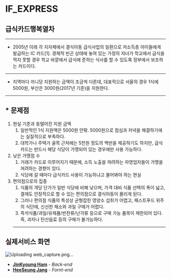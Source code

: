 # IF_EXPRESS
## 급식카드행복열차
---
* 2005년 이래 각 지자체에서 결식아동 급식사업의 일환으로 저소득층 아이들에게 발급하는 IC 카드[1]. 경제적 빈곤 상태에 놓여 있는 가정의 자녀가 학교에서 급식을 먹지 못할 경우 학교 바깥에서 급식에 준하는 식사를 할 수 있도록 정부에서 보조하는 카드이다.
---
* 지역마다 끼니당 지원하는 금액이 조금씩 다른데, 대표적으로 서울의 경우 1식에 5000원, 부산은 3000원(2017년 기준)을 지원한다.
---
## * 문제점
1. 현실 기준과 동떨어진 지원 금액
    1. 일반적인 1식 지원액은 5000원 안팎. 5000원으로 점심과 저녁을 해결하기에는 실질적으로 부족하다.
    2. 대학가나 주택가 골목 근처에는 5천원 정도의 백반을 제공하기도 하지만, 급식카드는 반드시 해당 식당이 가맹되어 있는 경우에만 사용 가능하다.
2. 낮은 가맹점 수
    1. 거래가 카드로 이루어지기 때문에, 소득 노출을 꺼려하는 자영업자들이 가맹을 꺼려하는 경향이 있다.
    2. 식당에 갈 때마다 급식카드 사용이 가능하냐고 물어봐야 하는 현실
3. 편의점으로의 집중
    1. 식품의 개당 단가가 일반 식당에 비해 낮으며, 가격 대비 식품 선택의 폭이 넓고, 결제도 안정적으로 할 수 있는 편의점으로 결식아동이 몰리게 된다.
    2. 그러나 편의점 식품의 특성상 균형잡힌 영양소 섭취가 어렵고, 패스트푸드 위주의 식단에, 신선한 채소와 과일 구매가 어렵다.
    3. 즉석식품/과일/유제품/반찬류/난각류 등으로 구매 가능 품목이 제한되어 있다. 즉, 과자나 탄산음료 등의 구매가 불가능하다.
    ---
## 실제서비스 화면
![Uploading web_capture.png…]()
* **[JinKyoung Ham](https://github.com/HamJinKyoung)** - *Back-end*
* **[HeeSeung Jang](https://github.com/jangheeseung)** - *Fornt-end*
